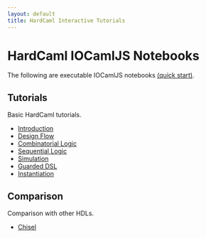 ```yaml
---
layout: default
title: HardCaml Interactive Tutorials
---
```


# HardCaml IOCamlJS Notebooks

The following are executable IOCamlJS notebooks [(quick start)](quick-start.html).

## Tutorials

Basic HardCaml tutorials.

* [Introduction](introduction.html)
* [Design Flow](design-flow.html)
* [Combinatorial Logic](combinatorial.html)
* [Sequential Logic](sequential.html)
* [Simulation](simulation.html)
* [Guarded DSL](guarded.html)
* [Instantiation](instantation.html)

## Comparison

Comparison with other HDLs.

* [Chisel](chisel.html)

